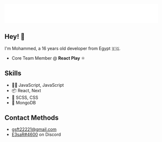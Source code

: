 <div align="center">
  <img src="./name.svg" />
</div>

## Hey! 👋 

I'm Mohammed, a 16 years old developer from Egypt 🇪🇬.

- Core Team Member @ **React Play** ⚛

## Skills

- 👨‍💻 JavaScript, JavaScript
- 📦 React, Next
- 🎨 SCSS, CSS
- 📀 MongoDB

## Contact Methods

- gsft22221@gmail.com
- [E3saR#4600](https://discordapp.com/users/737008889194741810) on Discord
